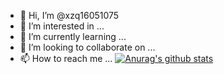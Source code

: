 - 👋 Hi, I’m @xzq16051075
- 👀 I’m interested in ...
- 🌱 I’m currently learning ...
- 💞️ I’m looking to collaborate on ...
- 📫 How to reach me ...
        [![Anurag's github stats](https://github-readme-stats.vercel.app/api?username=xzq16051075)](https://github.com/anuraghazra/github-readme-stats)
<!---
xzq16051075/xzq16051075 is a ✨ special ✨ repository because its `README.md` (this file) appears on your GitHub profile.
You can click the Preview link to take a look at your changes.
--->
